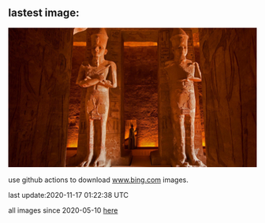 ## lastest image:
![](images/MainEntryTemple.jpg)

use github actions to download www.bing.com images.

last update:2020-11-17 01:22:38 UTC

all images since 2020-05-10 [here](https://github.com/counter2015/bing-daily-images/tree/master/images) 
